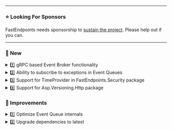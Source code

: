 ﻿
---

### ⭐ Looking For Sponsors
FastEndpoints needs sponsorship to [sustain the project](https://github.com/FastEndpoints/FastEndpoints/issues/449). Please help out if you can.

---

### 📢 New

<details><summary>1️⃣ gRPC based Event Broker functionality</summary>
Please see the documentation [here](https://fast-endpoints.com/docs/remote-procedure-calls#event-broker-mode) for details.
</details>

<details><summary>2️⃣ Ability to subscribe to exceptions in Event Queues</summary>
Please see the documentation [here](https://fast-endpoints.com/docs/remote-procedure-calls#event-queue-error-notifications) for details.
</details>

<details><summary>3️⃣ Support for TimeProvider in FastEndpoints.Security package</summary>

You can now register your own [TimeProvider](https://learn.microsoft.com/en-us/dotnet/api/system.timeprovider) implementation in the IOC container and the `FastEndpoints.Security` package will use that implementation to obtain the current time for token creation. If no `TimeProvider` is registered, the `TimeProvider.System` default implementation is used. There's no need to wait for .NET 8.0 release since the `TimeProvider` abstract class is already in a `netstandard2.0` BCL package on nuget. #458

</details>

<details><summary>4️⃣ Support for Asp.Versioning.Http package</summary>
todo: write doc page and put link to it here.
</details>

### 🚀 Improvements

<details><summary>1️⃣ Optimize Event Queue internals</summary></details>
<details><summary>2️⃣ Upgrade dependencies to latest</summary></details>

<!-- ### 🪲 Fixes -->

<!-- ### ⚠️ Minor Breaking Changes -->
